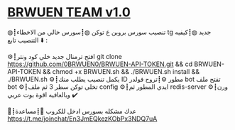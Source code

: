 # [BRWUEN TEAM v1.0](https://t.me/vip_api)
 

◍┋تنصيب سورس بروين ع توكن 
◍┋سورس خالي من الاخطاء tg جديد
◍┋كيفيه التنصيب تابع ⬇️ : 

⚙┋افتح ترمنال جديد خلي كود ونتر
git clone https://github.com/0BRWUEN0/BRWUEN-API-TOKEN.git && cd BRWUEN-API-TOKEN && chmod +x BRWUEN.sh && ./BRWUEN.sh install && ./BRWUEN.sh 
⚙┋يكمل تنصيب يطلب منك ID مطور
⚙┋تروح فولدر bot تفتح ملف bot
⚙┋تخلي توكن سطر 3 ثم ملف config
⚙┋ايدي المطور ثم redis-server 
⚙┋ورن وبالعافيه اقوة بوت عربي ✔️

🎈┋عدك مشكله بسورس ادخل للكروب
🎈┋مساعدة https://t.me/joinchat/En3JmEQkezKObPx3NDQ7uA
